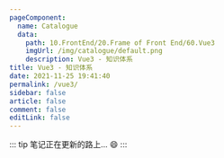```yaml
---
pageComponent: 
  name: Catalogue
  data: 
    path: 10.FrontEnd/20.Frame of Front End/60.Vue3
    imgUrl: /img/catalogue/default.png
    description: Vue3 - 知识体系
title: Vue3 - 知识体系
date: 2021-11-25 19:41:40
permalink: /vue3/
sidebar: false
article: false
comment: false
editLink: false
---
```


::: tip
笔记正在更新的路上... :smile:
:::